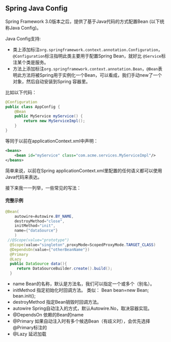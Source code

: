## Spring Java Config

Spring Framework 3.0版本之后，提供了基于Java代码的方式配置Bean (以下统称Java Config)。

Java Config支持:
 * 类上添加标注`org.springframework.context.annotation.Configuration`，`@Configuration`标注指明此类主要用于配置Spring Bean，就好比 `@Service`标注某个类是服务。 
 * 方法上添加标注`org.springframework.context.annotation.Bean`，`@Bean`表明此方法将被Spring用于实例化一个Bean，可以看成，我们手动new了一个对象，然后自动安装到Spring 容器里。

比如以下代码：

``` java
@Configuration
public class AppConfig {
    @Bean
    public MyService myService() {
        return new MyServiceImpl();
    }
}

```

等同于以前在applicationContext.xml中声明：

``` xml
<beans>
    <bean id="myService" class="com.acme.services.MyServiceImpl"/>
</beans>

```

简单来说，以前在Spring applicationContext.xml里配置的任何语义都可以使用Java代码来表达。

接下来我一一列举，一些常见的写法：

#### 完整示例
``` java
@Bean(
	autowire=Autowire.BY_NAME,
	destroyMethod="close",
	initMethod="init",
	name={"dataSource"}
    )
 //@Scope(value="prototype")
  @Scope(value="singleton",proxyMode=ScopedProxyMode.TARGET_CLASS)
  @DependsOn(value={"otherBeanName"})
  @Primary
  @Lazy
  public DataSource data(){
     return DataSourceBuilder.create().build();
  }
```

* name Bean的名称，默认是方法名，我们可以指定一个或多个（别名）。
* initMethod 指定初始化时回调方法。 
		类似： Bean bean=new Bean;  
			  bean.init();
* destroyMethod 指定Bean销毁时回调方法。
* autowire Spring自动注入的方式，默认Autowire.No，取决容器实现。
* @DependsOn 依赖的Bean的name
* @Primary 如果自动注入时有多个候选Bean（有歧义时），会优先选择@Primary标注的
* @Lazy 延迟加载


